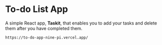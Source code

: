 # To-do List App
<p>A simple React app, <strong>Taskit</strong>, that enables you to add your tasks and delete them after you have completed them.</p>
<code>https://to-do-app-nine-pi.vercel.app/</code>
